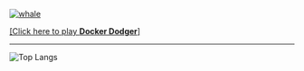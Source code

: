 [![whale](https://github.com/Nhahan/Nhahan/assets/81916648/17b504e7-e859-46ce-ae68-db1733408dc5)](https://nhahan.github.io/)

[[Click here to play **Docker Dodger**]](https://nhahan.github.io/)

<!--<img src="https://img.shields.io/badge/Typescript-3178C6?style=flat-square&logo=Typescript&logoColor=white"/> <img src="https://img.shields.io/badge/Java-007396AB?style=flat-square&logo=java&logoColor=white"/>-->

---

![Top Langs](https://github-readme-stats.vercel.app/api/top-langs/?username=Nhahan&hide=css,html,scss,ShaderLab&layout=compact&langs_count=10&bg_color=151515&title_color=ffffff&text_color=ffffff)

